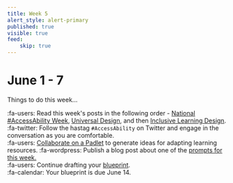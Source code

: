 ```yaml
---
title: Week 5
alert_style: alert-primary
published: true
visible: true
feed:
    skip: true
---
```


# June 1 - 7
Things to do this week...

:fa-users: Read this week's posts in the following order - [National #AccessAbility Week](https://edtechuvic.ca/edci335/national-accessability-week/), [Universal Design](https://edtechuvic.ca/edci335/universal-design/), and then [Inclusive Learning Design](https://edtechuvic.ca/edci335/inclusive-learning-design/).  
:fa-twitter: Follow the hastag `#AccessAbility` on Twitter and engage in the conversation as you are comfortable.  
:fa-users: [Collaborate on a Padlet](https://padlet.com/hjamessd61/isqqid0ekt5dbp54) to generate ideas for adapting learning resources.
:fa-wordpress: Publish a blog post about one of the [prompts for this week.](https://edtechuvic.ca/edci335/prompt-inclusive-design/)     
:fa-users: Continue drafting your [blueprint](https://edtechuvic.ca/edci335/learning-design-blueprint/).  
:fa-calendar: Your blueprint is due June 14.
